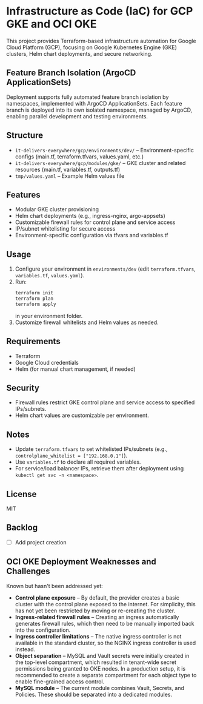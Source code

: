 # Infrastructure as Code (IaC) for GCP GKE and OCI OKE

This project provides Terraform-based infrastructure automation for Google Cloud Platform (GCP), focusing on Google
Kubernetes Engine (GKE) clusters, Helm chart deployments, and secure networking.

## Feature Branch Isolation (ArgoCD ApplicationSets)

Deployment supports fully automated feature branch isolation by namespaces, implemented with ArgoCD ApplicationSets.
Each feature branch is deployed into its own isolated namespace, managed by ArgoCD, enabling parallel development and
testing environments.

## Structure

- `it-delivers-everywhere/gcp/environments/dev/` – Environment-specific configs (main.tf, terraform.tfvars, values.yaml,
  etc.)
- `it-delivers-everywhere/gcp/modules/gke/` – GKE cluster and related resources (main.tf, variables.tf, outputs.tf)
- `tmp/values.yaml` – Example Helm values file

## Features

- Modular GKE cluster provisioning
- Helm chart deployments (e.g., ingress-nginx, argo-appsets)
- Customizable firewall rules for control plane and service access
- IP/subnet whitelisting for secure access
- Environment-specific configuration via tfvars and variables.tf

## Usage

1. Configure your environment in `environments/dev` (edit `terraform.tfvars`, `variables.tf`, `values.yaml`).
2. Run:
   ```sh
   terraform init
   terraform plan
   terraform apply
   ```
   in your environment folder.
3. Customize firewall whitelists and Helm values as needed.

## Requirements

- Terraform
- Google Cloud credentials
- Helm (for manual chart management, if needed)

## Security

- Firewall rules restrict GKE control plane and service access to specified IPs/subnets.
- Helm chart values are customizable per environment.

## Notes

- Update `terraform.tfvars` to set whitelisted IPs/subnets (e.g., `controlplane_whitelist = ["192.168.0.1"]`).
- Use `variables.tf` to declare all required variables.
- For service/load balancer IPs, retrieve them after deployment using `kubectl get svc -n <namespace>`.

## License

MIT

## Backlog

- [ ] Add project creation

## OCI OKE Deployment Weaknesses and Challenges

Known but hasn't been addressed yet:

- **Control plane exposure** – By default, the provider creates a basic cluster with the control plane exposed to the
  internet. For simplicity, this has not yet been restricted by moving or re-creating the cluster.
- **Ingress-related firewall rules** – Creating an ingress automatically generates firewall rules, which then need to be
  manually imported back into the configuration.
- **Ingress controller limitations** – The native ingress controller is not available in the standard cluster, so the
  NGINX ingress controller is used instead.
- **Object separation** – MySQL and Vault secrets were initially created in the top-level compartment, which resulted in
  tenant-wide secret permissions being granted to OKE nodes. In a production setup, it is recommended to create a
  separate compartment for each object type to enable fine-grained access control.
- **MySQL module** – The current module combines Vault, Secrets, and Policies. These should be separated into a dedicated
  modules.

